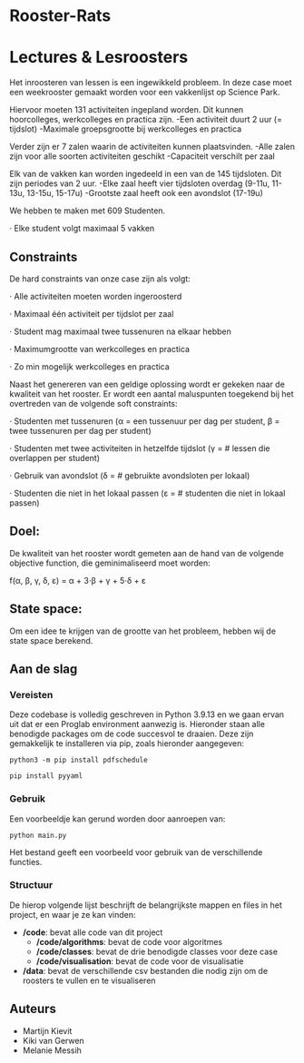 # Rooster-Rats

# Lectures & Lesroosters

Het inroosteren van lessen is een ingewikkeld probleem. In deze case moet een weekrooster gemaakt worden voor een vakkenlijst op Science Park. 

Hiervoor moeten 131 activiteiten ingepland worden. Dit kunnen hoorcolleges, werkcolleges en practica zijn.
-Een activiteit duurt 2 uur (= tijdslot)
-Maximale groepsgrootte bij werkcolleges en practica

Verder zijn er 7 zalen waarin de activiteiten kunnen plaatsvinden.
-Alle zalen zijn voor alle soorten activiteiten geschikt
-Capaciteit verschilt per zaal

Elk van de vakken kan worden ingedeeld in een van de 145 tijdsloten. Dit zijn periodes van 2 uur.
-Elke zaal heeft vier tijdsloten overdag (9-11u, 11-13u, 13-15u, 15-17u)
-Grootste zaal heeft ook een avondslot (17-19u)

We hebben te maken met 609 Studenten.

  · Elke student volgt maximaal 5 vakken


## Constraints

De hard constraints van onze case zijn als volgt:

  · Alle activiteiten moeten worden ingeroosterd

  · Maximaal één activiteit per tijdslot per zaal

  · Student mag maximaal twee tussenuren na elkaar hebben

  · Maximumgrootte van werkcolleges en practica

  · Zo min mogelijk werkcolleges en practica

Naast het genereren van een geldige oplossing wordt er gekeken naar de kwaliteit van het rooster. Er wordt een aantal maluspunten toegekend bij het overtreden van de volgende soft constraints:

  · Studenten met tussenuren (α = een tussenuur per dag per student, β = twee tussenuren per dag per student)

  · Studenten met twee activiteiten in hetzelfde tijdslot (γ = # lessen die overlappen per student)

  · Gebruik van avondslot (δ = # gebruikte avondsloten per lokaal)

  · Studenten die niet in het lokaal passen (ε = # studenten die niet in lokaal passen)

## Doel:
De kwaliteit van het rooster wordt gemeten aan de hand van de volgende objective function, die geminimaliseerd moet worden:

f(α, β, γ, δ, ε) = α + 3⋅β + γ + 5⋅δ + ε

## State space:
Om een idee te krijgen van de grootte van het probleem, hebben wij de state space berekend.

## Aan de slag

### Vereisten

Deze codebase is volledig geschreven in Python 3.9.13 en we gaan ervan uit dat er een Proglab environment aanwezig is. Hieronder staan alle benodigde packages om de code succesvol te draaien. Deze zijn gemakkelijk te installeren via pip, zoals hieronder aangegeven:

```
python3 -m pip install pdfschedule
```
```
pip install pyyaml
```

### Gebruik

Een voorbeeldje kan gerund worden door aanroepen van:

```
python main.py
```

Het bestand geeft een voorbeeld voor gebruik van de verschillende functies.

### Structuur

De hierop volgende lijst beschrijft de belangrijkste mappen en files in het project, en waar je ze kan vinden:

- **/code**: bevat alle code van dit project
  - **/code/algorithms**: bevat de code voor algoritmes
  - **/code/classes**: bevat de drie benodigde classes voor deze case
  - **/code/visualisation**: bevat de code voor de visualisatie
- **/data**: bevat de verschillende csv bestanden die nodig zijn om de roosters te vullen en te visualiseren

## Auteurs
- Martijn Kievit
- Kiki van Gerwen
- Melanie Messih
